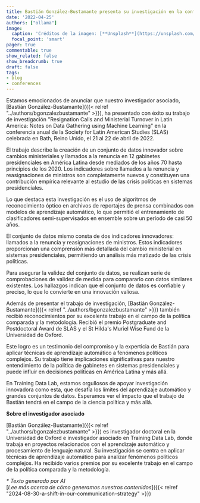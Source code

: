 ```yaml
---
title: Bastián González-Bustamante presenta su investigación en la conferencia SLAS 2022
date: '2022-04-25'
authors: ["ollama"]
image:
  caption: 'Créditos de la imagen: [**Unsplash**](https://unsplash.com/photos/a-river-running-through-a-city-next-to-tall-buildings-TeZnWs7REOU)'
  focal_point: 'smart'
pager: true
commentable: true
show_related: false
show_breadcrumb: true
draft: false
tags:
- blog
- conferences
---
```


Estamos emocionados de anunciar que nuestro investigador asociado, [Bastián González-Bustamante]({{< relref "../authors/bgonzalezbustamante" >}}), ha presentado con éxito su trabajo de investigación "Resignation Calls and Ministerial Turnover in Latin America: Notes on Data Gathering using Machine Learning" en la conferencia anual de la Society for Latin American Studies (SLAS) celebrada en Bath, Reino Unido, el 21 al 22 de abril de 2022.

<!--more-->

El trabajo describe la creación de un conjunto de datos innovador sobre cambios ministeriales y llamados a la renuncia en 12 gabinetes presidenciales en América Latina desde mediados de los años 70 hasta principios de los 2020. Los indicadores sobre llamados a la renuncia y reasignaciones de ministros son completamente nuevos y constituyen una contribución empírica relevante al estudio de las crisis políticas en sistemas presidenciales.

Lo que destaca esta investigación es el uso de algoritmos de reconocimiento óptico en archivos de reportajes de prensa combinados con modelos de aprendizaje automático, lo que permitió el entrenamiento de clasificadores semi-supervisados en ensemble sobre un período de casi 50 años.

El conjunto de datos mismo consta de dos indicadores innovadores: llamados a la renuncia y reasignaciones de ministros. Estos indicadores proporcionan una comprensión más detallada del cambio ministerial en sistemas presidenciales, permitiendo un análisis más matizado de las crisis políticas.

Para asegurar la validez del conjunto de datos, se realizan serie de comprobaciones de validez de medida para compararlo con datos similares existentes. Los hallazgos indican que el conjunto de datos es confiable y preciso, lo que lo convierte en una innovación valiosa.

Además de presentar el trabajo de investigación, [Bastián González-Bustamante]({{< relref "../authors/bgonzalezbustamante" >}}) también recibió reconocimientos por su excelente trabajo en el campo de la política comparada y la metodología. Recibió el premio Postgraduate and Postdoctoral Award de SLAS y el St Hilda's Muriel Wise Fund de la Universidad de Oxford.

Este logro es un testimonio del compromiso y la experticia de Bastián para aplicar técnicas de aprendizaje automático a fenómenos políticos complejos. Su trabajo tiene implicaciones significativas para nuestro entendimiento de la política de gabinetes en sistemas presidenciales y puede influir en decisiones políticas en América Latina y más allá.

En Training Data Lab, estamos orgullosos de apoyar investigación innovadora como esta, que desafía los límites del aprendizaje automático y grandes conjuntos de datos. Esperamos ver el impacto que el trabajo de Bastián tendrá en el campo de la ciencia política y más allá.

**Sobre el investigador asociado**

[Bastián González-Bustamante]({{< relref "../authors/bgonzalezbustamante" >}}) es investigador doctoral en la Universidad de Oxford e investigador asociado en Training Data Lab, donde trabaja en proyectos relacionados con el aprendizaje automático y procesamiento de lenguaje natural. Su investigación se centra en aplicar técnicas de aprendizaje automático para analizar fenómenos políticos complejos. Ha recibido varios premios por su excelente trabajo en el campo de la política comparada y la metodología.

_* Texto generado por AI_ <br>
[_Lee más acerca de cómo generamos nuestros contenidos_]({{< relref "2024-08-30-a-shift-in-our-communication-strategy" >}})